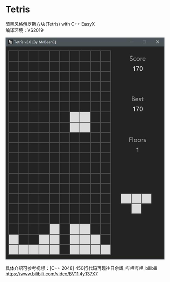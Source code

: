 # Tetris
暗黑风格俄罗斯方块(Tetris) with C++ EasyX  
编译环境：VS2019

![image](https://github.com/MrBeanCpp/Tetris/blob/main/show.jpg)  

具体介绍可参考视频：[C++ 2048] 450行代码再现往日余辉_哔哩哔哩_bilibili  
https://www.bilibili.com/video/BV11i4y137X7  
